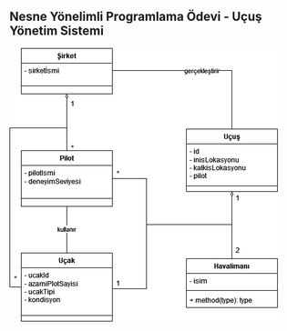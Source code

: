 ## Nesne Yönelimli Programlama Ödevi - Uçuş Yönetim Sistemi
![](ucus-yonetim-sistemi-diyagrami.png?raw=true)
